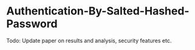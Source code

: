 # Authentication-By-Salted-Hashed-Password
Todo: Update paper on results and analysis, security features etc.

